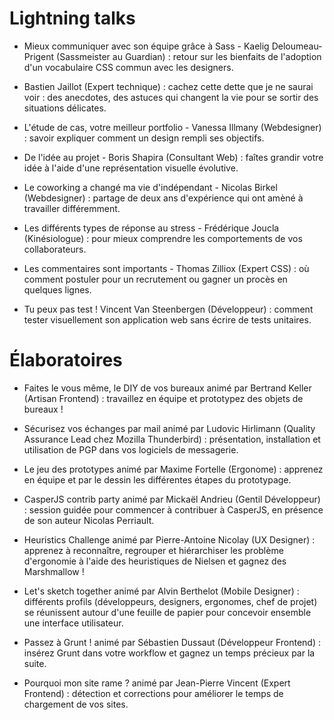# Lightning talks

* Mieux communiquer avec son équipe grâce à Sass - Kaelig Deloumeau-Prigent (Sassmeister au Guardian) : retour sur les bienfaits de l'adoption d'un vocabulaire CSS commun avec les designers.

* Bastien Jaillot (Expert technique) : cachez cette dette que je ne saurai voir : des anecdotes, des astuces qui changent la vie pour se sortir des situations délicates.

* L'étude de cas, votre meilleur portfolio - Vanessa Illmany (Webdesigner) : savoir expliquer comment un design rempli ses objectifs.

* De l'idée au projet - Boris Shapira (Consultant Web) : faîtes grandir votre idée à l'aide d'une représentation visuelle évolutive.

* Le coworking a changé ma vie d'indépendant - Nicolas Birkel (Webdesigner) : partage de deux ans d'expérience qui ont amèné à travailler différemment.

* Les différents types de réponse au stress -  Frédérique Joucla (Kinésiologue) : pour mieux comprendre les comportements de vos collaborateurs.

* Les commentaires sont importants - Thomas Zilliox (Expert CSS) : où comment postuler pour un recrutement ou gagner un procès en quelques lignes.

* Tu peux pas test ! Vincent Van Steenbergen (Développeur) : comment tester visuellement son application web sans écrire de tests unitaires.

# Élaboratoires

* Faites le vous même, le DIY de vos bureaux animé par Bertrand Keller (Artisan Frontend) : travaillez en équipe et prototypez des objets de bureaux !

* Sécurisez vos échanges par mail animé par Ludovic Hirlimann (Quality Assurance Lead chez Mozilla Thunderbird) : présentation, installation et utilisation de PGP dans vos logiciels de messagerie.

* Le jeu des prototypes animé par Maxime Fortelle (Ergonome) : apprenez en équipe et par le dessin les différentes étapes du prototypage.

* CasperJS contrib party animé par Mickaël Andrieu (Gentil Développeur) : session guidée pour commencer à contribuer à CasperJS, en présence de son auteur Nicolas Perriault.

* Heuristics Challenge animé par Pierre-Antoine Nicolay (UX Designer) : apprenez à reconnaître, regrouper et hiérarchiser les problème d'ergonomie à l'aide des heuristiques de Nielsen et gagnez des Marshmallow !

* Let's sketch together animé par Alvin Berthelot (Mobile Designer) : différents profils (développeurs, designers, ergonomes, chef de projet) se réunissent autour d'une feuille de papier pour concevoir ensemble une interface utilisateur.

* Passez à Grunt ! animé par Sébastien Dussaut (Développeur Frontend) : insérez Grunt dans votre workflow et gagnez un temps précieux par la suite.

* Pourquoi mon site rame ? animé par Jean-Pierre Vincent (Expert Frontend) : détection et corrections pour améliorer le temps de chargement de vos sites.
